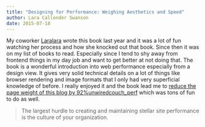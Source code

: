 ```yaml
---
title: "Designing for Performance: Weighing Aesthetics and Speed"
author: Lara Callender Swanson
date: 2015-07-18
---
```



My coworker [Lara]()[lara]() wrote this book last year and it was a lot of fun watching her process and how she knocked out that book. Since then it was on my list of books to read. Especially since I tend to shy away from frontend things in my day job and want to get better at not doing that. The book is a wonderful introduction into web performance especially from a design view. It gives very solid technical details on a lot of things like browser rendering and image formats that I only had very superficial knowledge of before. I really enjoyed it and the book lead me to [reduce the page weight of this blog by 92%]()[unwiredcouch_perf]() which was tons of fun to do as well.

> The largest hurdle to creating and maintaining stellar site performance is
> the culture of your organization.




